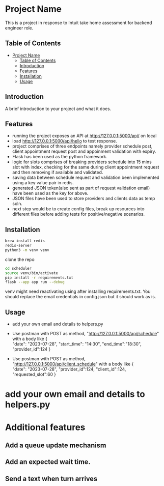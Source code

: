 
# Project Name

This is a project in response to Intuit take home assessment for backend engineer role.

## Table of Contents

- [Project Name](#project-name)
  - [Table of Contents](#table-of-contents)
  - [Introduction](#introduction)
  - [Features](#features)
  - [Installation](#installation)
  - [Usage](#usage)


## Introduction

A brief introduction to your project and what it does.

## Features

- running the project exposes an API at http://127.0.0.1:5000/api/ on local
- load  http://127.0.0.1:5000/api/hello to test response. 
- project comprises of three endpoints namely provider schedule post, client appointment request post and appoinment validation with expiry.
- Flask has been used as the python framework.
- logic for slots comprises of breaking providers schedule into 15 mins slot with index, checking for the same during client appointment request and then removing if available and validated.
- saving data between schedule request and validation been implemented using a key value pair in redis. 
- generated JSON token(also sent as part of request validation email) have been used as the key for above. 
- JSON files have been used to store providers and clients data as temp soln.
- next step would be to create config files, break up resources into different files before adding tests for  positive/negative scenarios.

## Installation


```bash
brew install redis
redis-server
python3 -m venv venv
```
clone the repo

```bash
cd scheduler
source venv/bin/activate
pip install -r requirements.txt
flask --app app run --debug
```


venv might need reactivating using after installing requirements.txt.
You should replace the email credentials in config.json but it should work as is. 


## Usage

- add your own email and details to helpers.py

- Use postman with POST as method,  "http://127.0.0.1:5000/api/schedule" with a body like 
{   
    "date": "2023-07-28",
    "start_time": "14:30",
    "end_time":"18:30",
    "provider_id":124
}
- Use postman with POST as method,  "http://127.0.0.1:5000/api/client_schedule" with a body like 
{   
    "date": "2023-07-28",
    "provider_id":124,
    "client_id":124,
    "requested_slot":60
}



# add your own email and details to helpers.py
# 

# Additional features

## Add a queue update mechanism
## Add an expected wait time.
## Send a text when turn arrives
